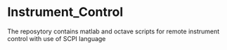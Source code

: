 # Instrument_Control
The reposytory contains matlab and octave scripts for remote instrument control with use of SCPI language
